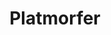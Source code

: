 ---
cover: "../Visuals/Platmorfer/title_gif.gif"
coverAlt: ""
description: Game I made in 2 weeks for a game jam. Difficult Platformer with power-up mechanics.
pubDate: 2025-01-02 00:00:00
slug: platmorfer
title: Platmorfer
tags:
- Godot
- GameDev
- Game Jam
---